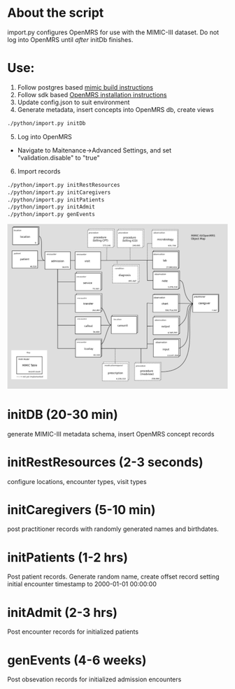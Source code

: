 # About the script
import.py configures OpenMRS for use with the MIMIC-III dataset. Do not log into OpenMRS until *after* initDb finishes.
# Use:
1. Follow postgres based [mimic build instructions](https://github.com/EpistasisLab/mimic-code/tree/master/buildmimic/postgres)
2. Follow sdk based [OpenMRS installation instructions](https://wiki.openmrs.org/display/docs/OpenMRS+SDK)
3. Update config.json to suit environment
4. Generate metadata, insert concepts into OpenMRS db, create views
```bash
./python/import.py initDb
```
5. Log into OpenMRS
- Navigate to Maitenance->Advanced Settings, and set "validation.disable" to "true"
6. Import records
```bash
./python/import.py initRestResources
./python/import.py initCaregivers
./python/import.py initPatients
./python/import.py initAdmit
./python/import.py genEvents
```

![alt text](https://github.com/EpistasisLab/mrsman/blob/master/docs/graph.png "MIMIC/OpenMRS object map")


# initDB (20-30 min)
generate MIMIC-III metadata schema, insert OpenMRS concept records
# initRestResources (2-3 seconds)
configure locations, encounter types, visit types
# initCaregivers (5-10 min)
post practitioner records with randomly generated names and birthdates.
# initPatients (1-2 hrs)
Post patient records.  Generate random name, create offset record setting initial encounter timestamp to 2000-01-01 00:00:00 
# initAdmit (2-3 hrs)
Post encounter records for initialized patients
# genEvents (4-6 weeks)
Post obsevation records for initialized admission encounters
